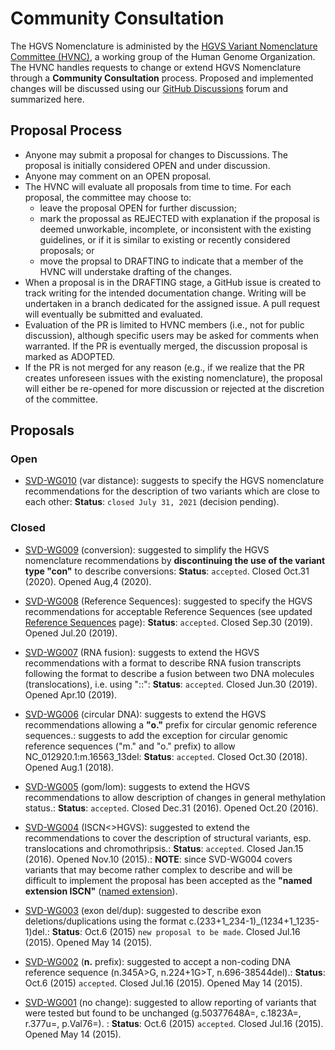 
# Community Consultation

The HGVS Nomenclature is administed by the [HGVS Variant Nomenclature Committee
(HVNC)](../governance/), a working group of the Human Genome Organization.  The HVNC handles
requests to change or extend HGVS Nomenclature through a **Community Consultation** process.
Proposed and implemented changes will be discussed using our [GitHub
Discussions](https://github.com/HGVSnomenclature/hgvs-nomenclature/discussions) forum and summarized
here. 

## Proposal Process

- Anyone may submit a proposal for changes to Discussions. The proposal is initially considered OPEN
  and under discussion.
- Anyone may comment on an OPEN proposal.
- The HVNC will evaluate all proposals from time to time. For each proposal, the committee may
  choose to:
    - leave the proposal OPEN for further discussion;
    - mark the propossal as REJECTED with explanation if the proposal is deemed unworkable,
      incomplete, or inconsistent with the existing guidelines, or if it is similar to existing or
      recently considered proposals; or
    - move the propsal to DRAFTING to indicate that a member of the HVNC will understake drafting of
      the changes.
- When a proposal is in the DRAFTING stage, a GitHub issue is created to track writing for the
  intended documentation change. Writing will be undertaken in a branch dedicated for the assigned
  issue. A pull request will eventually be submitted and evaluated.
- Evaluation of the PR is limited to HVNC members (i.e., not for public discussion), although
  specific users may be asked for comments when warranted. If the PR is eventually merged, the
  discussion proposal is marked as ADOPTED.
- If the PR is not merged for any reason (e.g., if we realize that the PR creates unforeseen issues
  with the existing nomenclature), the proposal will either be re-opened for more discussion or
  rejected at the discretion of the committee.

## Proposals

### Open

* [SVD-WG010](SVD-WG010/) (var distance): suggests to specify the HGVS nomenclature recommendations for the description of two variants which are close to each other: **Status**: <code class="spot1">closed July 31, 2021</code> (decision pending).

### Closed

* [SVD-WG009](SVD-WG009/) (conversion): suggested to simplify the HGVS nomenclature recommendations by **discontinuing the use of the variant type "con"** to describe conversions: **Status**: <code class="spot1">accepted</code>. Closed Oct.31 (2020). Opened Aug,4 (2020).

* [SVD-WG008](SVD-WG008/) (Reference Sequences): suggested to specify the HGVS recommendations for acceptable Reference Sequences (see updated [Reference Sequences](../background/refseq/) page): **Status**: <code class="spot1">accepted</code>. Closed Sep.30 (2019). Opened Jul.20 (2019).

* [SVD-WG007](SVD-WG007/) (RNA fusion): suggests to extend the HGVS recommendations with a format to describe RNA fusion transcripts following the format to describe a fusion between two DNA molecules (translocations), i.e. using "::": **Status**: <code class="spot1">accepted</code>. Closed Jun.30 (2019). Opened Apr.10 (2019).

* [SVD-WG006](SVD-WG006/) (circular DNA): suggests to extend the HGVS recommendations allowing a **"o."** prefix for circular genomic reference sequences.: suggests to add the exception for circular genomic reference sequences ("m." and "o." prefix) to allow NC_012920.1:m.16563_13del: **Status**: <code class="spot1">accepted</code>. Closed Oct.30 (2018). Opened Aug.1 (2018).

* [SVD-WG005](SVD-WG005/) (gom/lom): suggests to extend the HGVS recommendations to allow description of changes in general methylation status.: **Status**: <code class="spot1">accepted</code>. Closed Dec.31 (2016). Opened Oct.20 (2016).

* [SVD-WG004](SVD-WG004/) (ISCN<>HGVS): suggested to extend the recommendations to cover the description of structural variants, esp. translocations and chromothripsis.: **Status**: <code class="spot1">accepted</code>. Closed Jan.15 (2016). Opened Nov.10 (2015).: **NOTE**: since SVD-WG004 covers variants that may become rather complex to describe and will be difficult to implement the proposal has been accepted as the **"named extension ISCN"** ([named extension](../background/versioning/)).

* [SVD-WG003](SVD-WG003/) (exon del/dup): suggested to describe exon deletions/duplications using the format c.(233+1\_234-1)_(1234+1\_1235-1)del.: **Status**: Oct.6 (2015) <code class="spot1">new proposal to be made</code>. Closed Jul.16 (2015). Opened May 14 (2015).
    
* [SVD-WG002](SVD-WG002/) (**n.** prefix): suggested to accept a non-coding DNA reference sequence (n.345A>G, n.224+1G>T, n.696-38544del).: **Status**: Oct.6 (2015) <code class="spot1">accepted</code>. Closed Jul.16 (2015). Opened May 14 (2015).
        
* [SVD-WG001](SVD-WG001/) (no change): suggested to allow reporting of variants that were tested but found to be unchanged (g.50377648A=, c.1823A=, r.377u=, p.Val76=). : **Status**: Oct.6 (2015) <code class="spot1">accepted</code>. Closed Jul.16 (2015). Opened May 14 (2015).